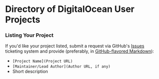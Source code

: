 Directory of DigitalOcean User Projects
=======================================

### Listing Your Project

If you'd like your project listed, submit a request via GitHub's [Issues](https://github.com/DigitalOcean-User-Projects/About/issues) ticketing system and provide (preferably, in [GitHub-flavored Markdown](https://help.github.com/articles/github-flavored-markdown)):

* ```[Project Name](Project URL)```
* ```[Maintainer/Lead Author](Author URL, if any)```
* Short description

